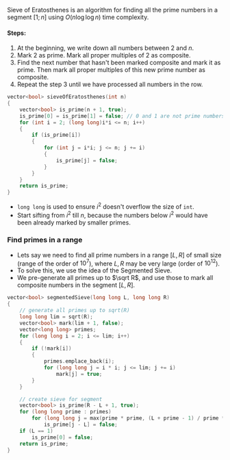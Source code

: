 Sieve of Eratosthenes is an algorithm for finding all the prime numbers in a segment $[1;n]$ using $O(n\log\log n)$ time complexity.
#### Steps:
1. At the beginning, we write down all numbers between $2$ and $n$.
2. Mark $2$ as prime. Mark all proper multiples of $2$ as composite.
3. Find the next number that hasn't been marked composite and mark it as prime. Then mark all proper multiples of this new prime number as composite.
4. Repeat the step $3$ until we have processed all numbers in the row.
```cpp
vector<bool> sieveOfEratosthenes(int n)
{
	vector<bool> is_prime(n + 1, true);
	is_prime[0] = is_prime[1] = false; // 0 and 1 are not prime numbers
	for (int i = 2; (long long)i*i <= n; i++)
	{
		if (is_prime[i])
		{
			for (int j = i*i; j <= n; j += i)
			{
				is_prime[j] = false;
			}
		}
	}
	return is_prime;
}
```
- `long long` is used to ensure $i^2$ doesn't overflow the size of `int`.
- Start sifting from $i^2$ till $n$, because the numbers below $i^2$ would have been already marked by smaller primes.
### Find primes in a range
- Lets say we need to find all prime numbers in a range $[L, R]$ of small size (range of the order of $10^7$), where $L, R$ may be very large (order of $10^{12}$).
- To solve this, we use the idea of the Segmented Sieve.
- We pre-generate all primes up to $\sqrt R$, and use those to mark all composite numbers in the segment $[L, R]$.
```cpp
vector<bool> segmentedSieve(long long L, long long R)
{
    // generate all primes up to sqrt(R)
    long long lim = sqrt(R);
    vector<bool> mark(lim + 1, false);
    vector<long long> primes;
    for (long long i = 2; i <= lim; i++)
    {
        if (!mark[i])
        {
            primes.emplace_back(i);
            for (long long j = i * i; j <= lim; j += i)
                mark[j] = true;
        }
    }

    // create sieve for segment
    vector<bool> is_prime(R - L + 1, true);
    for (long long prime : primes)
        for (long long j = max(prime * prime, (L + prime - 1) / prime * prime); j <= R; j += prime)
            is_prime[j - L] = false;
    if (L == 1)
        is_prime[0] = false;
    return is_prime;
}
```
